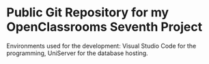 # Public Git Repository for my OpenClassrooms Seventh Project

Environments used for the development: Visual Studio Code for the programming, UniServer for the database hosting. 

